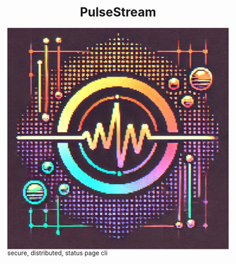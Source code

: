 <h1 align="center" style="italic">PulseStream</h1>
<img src="PulseStream.png" align="center">
secure, distributed, status page cli
